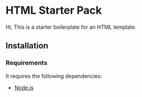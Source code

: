 # HTML Starter Pack

Hi, This is a starter boilerplate for an HTML template.

## Installation

### Requirements

It requires the following dependencies:

- [Node.js](https://nodejs.org/)